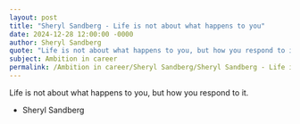 ```yaml
---
layout: post
title: "Sheryl Sandberg - Life is not about what happens to you"
date: 2024-12-28 12:00:00 -0000
author: Sheryl Sandberg
quote: "Life is not about what happens to you, but how you respond to it."
subject: Ambition in career
permalink: /Ambition in career/Sheryl Sandberg/Sheryl Sandberg - Life is not about what happens to you
---
```


Life is not about what happens to you, but how you respond to it.

- Sheryl Sandberg
